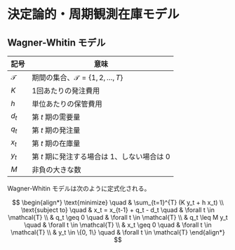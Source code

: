 
# 決定論的・周期観測在庫モデル

## Wagner-Whitin モデル

| 記号          | 意味                                            |
| ------------- | ----------------------------------------------- |
| $\mathcal{T}$ | 期間の集合、$\mathcal{T} = \{1, 2, \ldots, T\}$ |
| $K$           | 1回あたりの発注費用                             |
| $h$           | 単位あたりの保管費用                            |
| $d_t$         | 第 $t$ 期の需要量                               |
| $q_t$         | 第 $t$ 期の発注量                               |
| $x_t$         | 第 $t$ 期の在庫量                               |
| $y_t$         | 第 $t$ 期に発注する場合は 1、しない場合は 0     |
| $M$           | 非負の大きな数                                  |

Wagner-Whitin モデルは次のように定式化される。

$$
\begin{align*}
\text{minimize} \quad & \sum_{t=1}^{T} (K y_t + h x_t) \\
\text{subject to} \quad & x_t = x_{t-1} + q_t - d_t \quad & \forall t \in \mathcal{T} \\
& q_t \geq 0 \quad & \forall t \in \mathcal{T} \\
& q_t \leq M y_t \quad & \forall t \in \mathcal{T} \\
& x_t \geq 0 \quad & \forall t \in \mathcal{T} \\
& y_t \in \{0, 1\} \quad & \forall t \in \mathcal{T}
\end{align*}  
$$

